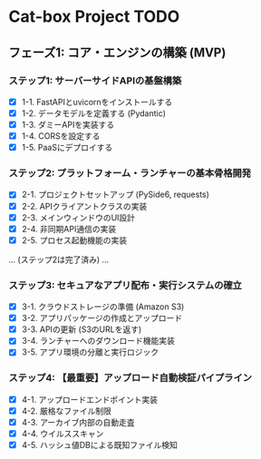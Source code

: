 # Cat-box Project TODO

## フェーズ1: コア・エンジンの構築 (MVP)

### ステップ1: サーバーサイドAPIの基盤構築
- [x] 1-1. FastAPIとuvicornをインストールする
- [x] 1-2. データモデルを定義する (Pydantic)
- [x] 1-3. ダミーAPIを実装する
- [x] 1-4. CORSを設定する
- [x] 1-5. PaaSにデプロイする

### ステップ2: プラットフォーム・ランチャーの基本骨格開発
- [x] 2-1. プロジェクトセットアップ (PySide6, requests)
- [x] 2-2. APIクライアントクラスの実装
- [x] 2-3. メインウィンドウのUI設計
- [x] 2-4. 非同期API通信の実装
- [x] 2-5. プロセス起動機能の実装

... (ステップ2は完了済み) ...

### ステップ3: セキュアなアプリ配布・実行システムの確立
- [x] 3-1. クラウドストレージの準備 (Amazon S3)
- [x] 3-2. アプリパッケージの作成とアップロード
- [x] 3-3. APIの更新 (S3のURLを返す)
- [x] 3-4. ランチャーへのダウンロード機能実装
- [x] 3-5. アプリ環境の分離と実行ロジック

### ステップ4: 【最重要】アップロード自動検証パイプライン
- [x] 4-1. アップロードエンドポイント実装
- [x] 4-2. 厳格なファイル制限
- [x] 4-3. アーカイブ内部の自動走査
- [x] 4-4. ウイルススキャン
- [x] 4-5. ハッシュ値DBによる既知ファイル検知
